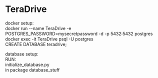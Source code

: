 # TeraDrive

docker setup:<br>
docker run --name TeraDrive -e POSTGRES_PASSWORD=mysecretpassword -d -p 5432:5432 postgres<br>
docker exec -it TeraDrive psql -U postgres<br>
CREATE DATABASE teradrive;<br>

database setup:<br>
RUN:<br>
initialize_database.py<br>
in package database_stuff



